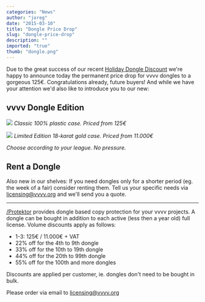 ```yaml
---
categories: "News"
author: "joreg"
date: "2015-03-10"
title: "Dongle Price Drop"
slug: "dongle-price-drop"
description: ""
imported: "true"
thumb: "dongle.png"
---
```



Due to the great success of our recent [Holiday Dongle Discount](/blog/2014/one-off-holiday-dongle-discount) we're happy to announce today the permanent price drop for vvvv dongles to a gorgeous 125€. Congratulations already, future buyers! 
And while we have your attention we'd also like to introduce you to our new: 
## vvvv Dongle Edition 
<!--{SPLIT()}-->
![](dongle.png) 
*Classic 100% plastic case.*
*Priced from 125€*
<!--~~~-->
![](dongleEdition.png) 
*Limited Edition 18-karat gold case.*
*Priced from 11.000€*
<!--{SPLIT}-->
*Choose according to your league. No pressure.*

## Rent a Dongle
Also new in our shelves: If you need dongles only for a shorter period (eg. the week of a fair) consider renting them. Tell us your specific needs via licensing@vvvv.org and we'll send you a quote.

--- 

[/Protektor](https://betadocs.vvvv.org/using-vvvv/protektor.html) provides dongle based copy protection for your vvvv projects. A dongle can be bought in addition to each active (less then a year old) full license. Volume discounts apply as follows:

* 1-3: 125€ / 11.000€ + VAT
* 22% off for the 4th to 9th dongle
* 33% off for the 10th to 19th dongle
* 44% off for the 20th to 99th dongle
* 55% off for the 100th and more dongles

Discounts are applied per customer, ie. dongles don't need to be bought in bulk.

Please order via email to licensing@vvvv.org 